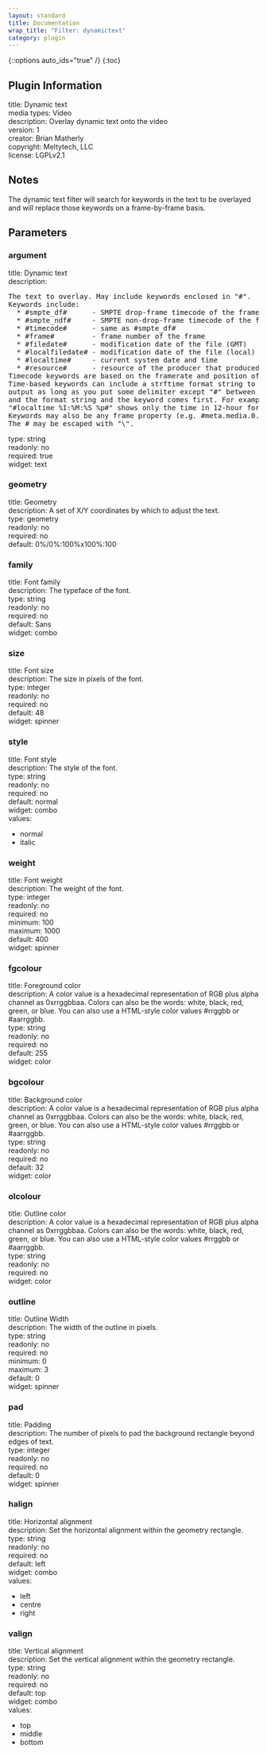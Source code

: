 ```yaml
---
layout: standard
title: Documentation
wrap_title: "Filter: dynamictext"
category: plugin
---
```

{::options auto_ids="true" /}
{:toc}

## Plugin Information

title: Dynamic text  
media types:
Video  
description: Overlay dynamic text onto the video  
version: 1  
creator: Brian Matherly  
copyright: Meltytech, LLC  
license: LGPLv2.1  

## Notes

The dynamic text filter will search for keywords in the text to be overlayed and will replace those keywords on a frame-by-frame basis.

## Parameters

### argument

title: Dynamic text    
description:
<pre>
The text to overlay. May include keywords enclosed in "#".
Keywords include:
  * #smpte_df#      - SMPTE drop-frame timecode of the frame
  * #smpte_ndf#     - SMPTE non-drop-frame timecode of the frame
  * #timecode#      - same as #smpte_df#
  * #frame#         - frame number of the frame
  * #filedate#      - modification date of the file (GMT)
  * #localfiledate# - modification date of the file (local)
  * #localtime#     - current system date and time
  * #resource#      - resource of the producer that produced the frame
Timecode keywords are based on the framerate and position of the frame.
Time-based keywords can include a strftime format string to customize the
output as long as you put some delimiter except "#" between the keyword
and the format string and the keyword comes first. For example,
"#localtime %I:%M:%S %p#" shows only the time in 12-hour format.
Keywords may also be any frame property (e.g. #meta.media.0.codec.frame_rate#)
The # may be escaped with "\".
</pre>
type: string  
readonly: no  
required: true  
widget: text  

### geometry

title: Geometry    
description:
A set of X/Y coordinates by which to adjust the text.  
type: geometry  
readonly: no  
required: no  
default: 0%/0%:100%x100%:100  

### family

title: Font family    
description:
The typeface of the font.  
type: string  
readonly: no  
required: no  
default: Sans  
widget: combo  

### size

title: Font size    
description:
The size in pixels of the font.  
type: integer  
readonly: no  
required: no  
default: 48  
widget: spinner  

### style

title: Font style    
description:
The style of the font.  
type: string  
readonly: no  
required: no  
default: normal  
widget: combo  
values:  
* normal
* italic

### weight

title: Font weight    
description:
The weight of the font.  
type: integer  
readonly: no  
required: no  
minimum: 100  
maximum: 1000  
default: 400  
widget: spinner  

### fgcolour

title: Foreground color    
description:
A color value is a hexadecimal representation of RGB plus alpha channel as 0xrrggbbaa. Colors can also be the words: white, black, red, green, or blue. You can also use a HTML-style color values #rrggbb or #aarrggbb.  
type: string  
readonly: no  
required: no  
default: 255  
widget: color  

### bgcolour

title: Background color    
description:
A color value is a hexadecimal representation of RGB plus alpha channel as 0xrrggbbaa. Colors can also be the words: white, black, red, green, or blue. You can also use a HTML-style color values #rrggbb or #aarrggbb.  
type: string  
readonly: no  
required: no  
default: 32  
widget: color  

### olcolour

title: Outline color    
description:
A color value is a hexadecimal representation of RGB plus alpha channel as 0xrrggbbaa. Colors can also be the words: white, black, red, green, or blue. You can also use a HTML-style color values #rrggbb or #aarrggbb.  
type: string  
readonly: no  
required: no  
widget: color  

### outline

title: Outline Width    
description:
The width of the outline in pixels.  
type: string  
readonly: no  
required: no  
minimum: 0  
maximum: 3  
default: 0  
widget: spinner  

### pad

title: Padding    
description:
The number of pixels to pad the background rectangle beyond edges of text.  
type: integer  
readonly: no  
required: no  
default: 0  
widget: spinner  

### halign

title: Horizontal alignment    
description:
Set the horizontal alignment within the geometry rectangle.  
type: string  
readonly: no  
required: no  
default: left  
widget: combo  
values:  
* left
* centre
* right

### valign

title: Vertical alignment    
description:
Set the vertical alignment within the geometry rectangle.  
type: string  
readonly: no  
required: no  
default: top  
widget: combo  
values:  
* top
* middle
* bottom

